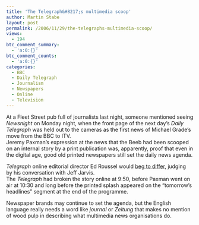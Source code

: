 ```yaml
---
title: 'The Telegraph&#8217;s multimedia scoop'
author: Martin Stabe
layout: post
permalink: /2006/11/29/the-telegraphs-multimedia-scoop/
views:
  - 194
btc_comment_summary:
  - 'a:0:{}'
btc_comment_counts:
  - 'a:0:{}'
categories:
  - BBC
  - Daily Telegraph
  - Journalism
  - Newspapers
  - Online
  - Television
---
```

At a Fleet Street pub full of journalists last night, someone mentioned seeing *Newsnight* on Monday night, when the front page of the next day&#8217;s *Daily Telegraph* was held out to the cameras as the first news of Michael Grade&#8217;s move from the BBC to ITV.  
Jeremy Paxman’s expression at the news that the Beeb had been scooped on an internal story by a print publication was, apparently, proof that even in the digital age, good old printed newspapers still set the daily news agenda.

*Telegraph* online editorial director Ed Roussel would [beg to differ][1], judging by his conversation with Jeff Jarvis.  
The *Telegraph* had broken the story online at 9:50, before Paxman went on air at 10:30 and long before the printed splash appeared on the &#8220;tomorrow&#8217;s headlines&#8221; segment at the end of the programme.

Newspaper brands may continue to set the agenda, but the English language really needs a word like *journal* or *Zeitung* that makes no mention of wood pulp in describing what multimedia news organisations do.

 [1]: http://www.buzzmachine.com/index.php/2006/11/28/media-wars/